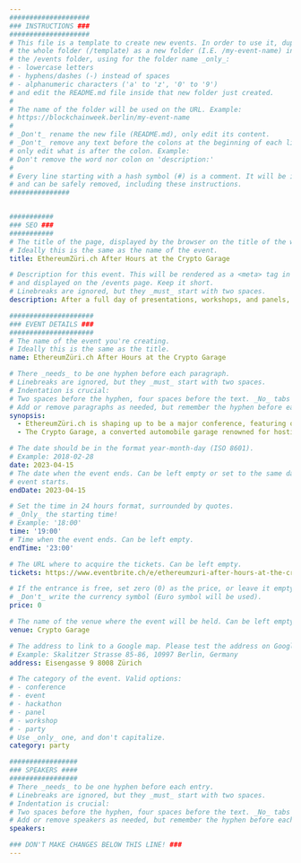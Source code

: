 ```yaml
---
####################
### INSTRUCTIONS ###
####################
# This file is a template to create new events. In order to use it, duplicate
# the whole folder (/template) as a new folder (I.E. /my-event-name) inside of
# the /events folder, using for the folder name _only_:
# - lowercase letters
# - hyphens/dashes (-) instead of spaces
# - alphanumeric characters ('a' to 'z', '0' to '9')
# and edit the README.md file inside that new folder just created.
#
# The name of the folder will be used on the URL. Example:
# https://blockchainweek.berlin/my-event-name
#
# _Don't_ rename the new file (README.md), only edit its content.
# _Don't_ remove any text before the colons at the beginning of each line,
# only edit what is after the colon. Example:
# Don't remove the word nor colon on 'description:'
#
# Every line starting with a hash symbol (#) is a comment. It will be ignored
# and can be safely removed, including these instructions.
###############


###########
### SEO ###
###########
# The title of the page, displayed by the browser on the title of the window.
# Ideally this is the same as the name of the event.
title: EthereumZüri.ch After Hours at the Crypto Garage

# Description for this event. This will be rendered as a <meta> tag in the HTML,
# and displayed on the /events page. Keep it short.
# Linebreaks are ignored, but they _must_ start with two spaces.
description: After a full day of presentations, workshops, and panels, many will be looking for a place to unwind and recharge. That’s where EthereumZüri After Hours comes in!

#####################
### EVENT DETAILS ###
#####################
# The name of the event you're creating.
# Ideally this is the same as the title.
name: EthereumZüri.ch After Hours at the Crypto Garage

# There _needs_ to be one hyphen before each paragraph.
# Linebreaks are ignored, but they _must_ start with two spaces.
# Indentation is crucial:
# Two spaces before the hyphen, four spaces before the text. _No_ tabs allowed.
# Add or remove paragraphs as needed, but remember the hyphen before each entry.
synopsis:
  - EthereumZüri.ch is shaping up to be a major conference, featuring over 60 speakers and 500 attendees. It’s also a jam-packed program. After a full day of presentations, workshops, and panels, many will be looking for a place to unwind and recharge. That’s where EthereumZüri.ch After Hours comes in! If you are attending on 15 April (or just happen to be in town), then the Enterprise Ethereum Alliance and MME (the law firm known for helping organise the original Ethereum crowd sale), along with our co-sponsors HOPR and the Multichain Asset Managers Association, would be delighted to have you join us at the Crypto Garage for a relaxed after-conference get-together. With a live DJ providing a soothing soundtrack, drinks to quench your thirst, and delectable Web3 pizza (the kind you can eat), it should be just the atmosphere to relax in while meeting conference speakers, fellow attendees, and members of the Swiss Ethereum and blockchain scene. 
  - The Crypto Garage, a converted automobile garage renowned for hosting crypto events, is located in Zürich’s Seefeld neighbourhood, not far from the conference venue and close to the Lake of Zürich. It's also within walking distance of Zürich's Niederdorf party mile if you care to continue your night out after the party ends. We do hope to see you there! But please register early, capacity is limited.

# The date should be in the format year-month-day (ISO 8601).
# Example: 2018-02-28
date: 2023-04-15
# The date when the event ends. Can be left empty or set to the same day the
# event starts.
endDate: 2023-04-15

# Set the time in 24 hours format, surrounded by quotes.
# _Only_ the starting time!
# Example: '18:00'
time: '19:00'
# Time when the event ends. Can be left empty.
endTime: '23:00'

# The URL where to acquire the tickets. Can be left empty.
tickets: https://www.eventbrite.ch/e/ethereumzuri-after-hours-at-the-crypto-garage-tickets-580241336457

# If the entrance is free, set zero (0) as the price, or leave it empty.
# _Don't_ write the currency symbol (Euro symbol will be used).
price: 0

# The name of the venue where the event will be held. Can be left empty.
venue: Crypto Garage

# The address to link to a Google map. Please test the address on Google Maps.
# Example: Skalitzer Strasse 85-86, 10997 Berlin, Germany
address: Eisengasse 9 8008 Zürich

# The category of the event. Valid options:
# - conference
# - event
# - hackathon
# - panel
# - workshop
# - party
# Use _only_ one, and don't capitalize.
category: party

#################
### SPEAKERS ####
#################
# There _needs_ to be one hyphen before each entry.
# Linebreaks are ignored, but they _must_ start with two spaces.
# Indentation is crucial:
# Two spaces before the hyphen, four spaces before the text. _No_ tabs allowed.
# Add or remove speakers as needed, but remember the hyphen before each entry.
speakers:

### DON'T MAKE CHANGES BELOW THIS LINE! ###
---
```


<!-- ### DON'T MAKE CHANGES BELOW THIS LINE! ### -->

<Event-Content/>
